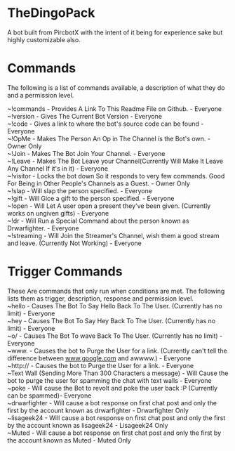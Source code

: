 TheDingoPack
=======

A bot built from PircbotX with the intent of it being for experience sake but highly customizable also.

Commands
==========
The following is a list of commands available, a description of what they do and a permission level. <br />

~!commands - Provides A Link To This Readme File on Github. - Everyone <br />
~!version - Gives The Current Bot Version - Everyone <br />
~!code - Gives a link to where the bot's source code can be found - Everyone <br />
~!OpMe - Makes The Person An Op in The Channel is the Bot's own. - Owner Only <br />
~!Join - Makes The Bot Join Your Channel. - Everyone <br />
~!Leave - Makes The Bot Leave your Channel(Currently Will Make It Leave Any Channel If it's in it) - Everyone <br />
~!visitor - Locks the bot down So it responds to very few commands. Good For Being in Other People's Channels as a Guest. - Owner Only <br />
~!slap <username> - Will slap the person specified. - Everyone <br />
~!gift <username> - Will Gice a gift to the person specified. - Everyone <br />
~!open - Will Let A user open a present they've been given. (Currently works on ungiven gifts) - Everyone <br />
~!dr - Will Run a Special Command about the person known as Drwarfighter. - Everyone <br />
~!streaming <username> - Will Join the Streamer's Channel, wish them a good stream and leave. (Currently Not Working) - Everyone <br />

Trigger Commands
==================
These Are commands that only run when conditions are met. The following lists them as trigger, description, response and permission level. <br />
~hello - Causes The Bot To Say Hello Back To The User. (Currently has no limit) - Everyone <br />
~hey - Causes The Bot To Say Hey Back To The User. (Currently has no limit) - Everyone <br />
~o/ - Causes The Bot To wave Back To The User. (Currently has no limit) - Everyone <br />
~www. - Causes the bot to Purge the User for a link. (Currently can't tell the difference between www.google.com and awwww.) - Everyone <br />
~http:// - Causes the bot to Purge the User for a link. - Everyone <br />
~Text Wall (Sending More Than 300 Characters a message) - Will Cause the bot to purge the user for spamming the chat with text walls - Everyone <br />
~poke - Will cause the Bot to revolt and poke the user back :P (Currently can be spammed)- Everyone <br />
~drwarfighter - Will cause a bot response on first chat post and only the first by the account known as drwarfighter - Drwarfighter Only <br />
~lisageek24 - Will cause a bot response on first chat post and only the first by the account known as lisageek24 - Lisageek24 Only <br />
~Muted - Will cause a bot response on first chat post and only the first by the account known as Muted - Muted Only <br />
